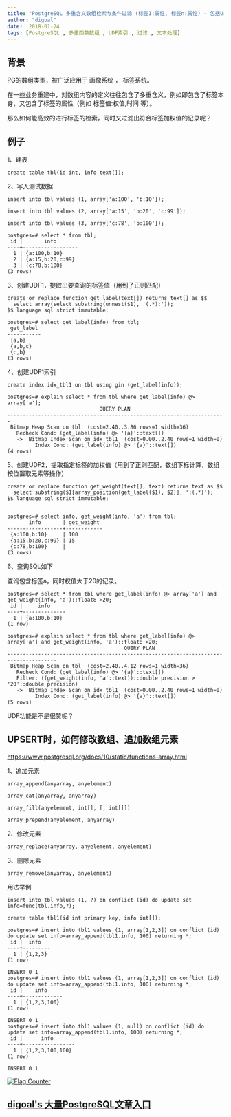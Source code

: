 ```yaml
---
title: "PostgreSQL 多重含义数组检索与条件过滤 (标签1:属性, 标签n:属性) - 包括UPSERT操作如何修改数组、追加数组元素"
author: "digoal"
date:  2018-01-24
tags: [PostgreSQL , 多重函数数组 , UDF索引 , 过滤 , 文本处理]
---
```

## 背景      
PG的数组类型，被广泛应用于 画像系统 ， 标签系统。  
  
在一些业务重建中，对数组内容的定义往往包含了多重含义，例如即包含了标签本身，又包含了标签的属性（例如 标签值:权值,时间 等）。  
  
那么如何能高效的进行标签的检索，同时又过滤出符合标签加权值的记录呢？  
  
## 例子  
1、建表  
  
```  
create table tbl(id int, info text[]);  
```  
  
2、写入测试数据  
  
```  
insert into tbl values (1, array['a:100', 'b:10']);  
  
insert into tbl values (2, array['a:15', 'b:20', 'c:99']);  
  
insert into tbl values (3, array['c:78', 'b:100']);  
  
postgres=# select * from tbl;  
 id |       info         
----+------------------  
  1 | {a:100,b:10}  
  2 | {a:15,b:20,c:99}  
  3 | {c:78,b:100}  
(3 rows)  
```  
  
3、创建UDF1，提取出要查询的标签值（用到了正则匹配）  
  
```  
create or replace function get_label(text[]) returns text[] as $$  
  select array(select substring(unnest($1), '(.*):'));  
$$ language sql strict immutable;  
  
postgres=# select get_label(info) from tbl;  
 get_label   
-----------  
 {a,b}  
 {a,b,c}  
 {c,b}  
(3 rows)  
```  
  
4、创建UDF1索引  
  
```  
create index idx_tbl1 on tbl using gin (get_label(info));  
  
postgres=# explain select * from tbl where get_label(info) @> array['a'];  
                              QUERY PLAN                                 
-----------------------------------------------------------------------  
 Bitmap Heap Scan on tbl  (cost=2.40..3.86 rows=1 width=36)  
   Recheck Cond: (get_label(info) @> '{a}'::text[])  
   ->  Bitmap Index Scan on idx_tbl1  (cost=0.00..2.40 rows=1 width=0)  
         Index Cond: (get_label(info) @> '{a}'::text[])  
(4 rows)  
```  
  
5、创建UDF2，提取指定标签的加权值（用到了正则匹配，数组下标计算，数组按位置取元素等操作）  
  
```  
create or replace function get_weight(text[], text) returns text as $$  
  select substring($1[array_position(get_label($1), $2)], ':(.*)');  
$$ language sql strict immutable;  
  
  
postgres=# select info, get_weight(info, 'a') from tbl;  
       info       | get_weight   
------------------+------------  
 {a:100,b:10}     | 100  
 {a:15,b:20,c:99} | 15  
 {c:78,b:100}     |   
(3 rows)  
```  
  
6、查询SQL如下  
  
查询包含标签a，同时权值大于20的记录。    
  
```  
postgres=# select * from tbl where get_label(info) @> array['a'] and get_weight(info, 'a')::float8 >20;  
 id |     info       
----+--------------  
  1 | {a:100,b:10}  
(1 row)  
  
postgres=# explain select * from tbl where get_label(info) @> array['a'] and get_weight(info, 'a')::float8 >20;  
                                      QUERY PLAN                                        
--------------------------------------------------------------------------------------  
 Bitmap Heap Scan on tbl  (cost=2.40..4.12 rows=1 width=36)  
   Recheck Cond: (get_label(info) @> '{a}'::text[])  
   Filter: ((get_weight(info, 'a'::text))::double precision > '20'::double precision)  
   ->  Bitmap Index Scan on idx_tbl1  (cost=0.00..2.40 rows=1 width=0)  
         Index Cond: (get_label(info) @> '{a}'::text[])  
(5 rows)  
```  
  
UDF功能是不是很赞呢？  
  
## UPSERT时，如何修改数组、追加数组元素  
  
https://www.postgresql.org/docs/10/static/functions-array.html  
  
1、追加元素  
  
```  
array_append(anyarray, anyelement)  
  
array_cat(anyarray, anyarray)  
  
array_fill(anyelement, int[], [, int[]])  
  
array_prepend(anyelement, anyarray)  
```  
  
2、修改元素  
  
```  
array_replace(anyarray, anyelement, anyelement)  
```  
  
3、删除元素  
  
```  
array_remove(anyarray, anyelement)  
```  
  
用法举例  
  
```  
insert into tbl values (1, ?) on conflict (id) do update set info=func(tbl.info,?);    
```  
  
```  
create table tbl1(id int primary key, info int[]);  
  
postgres=# insert into tbl1 values (1, array[1,2,3]) on conflict (id) do update set info=array_append(tbl1.info, 100) returning *;   
 id |  info     
----+---------  
  1 | {1,2,3}  
(1 row)  
  
INSERT 0 1  
postgres=# insert into tbl1 values (1, array[1,2,3]) on conflict (id) do update set info=array_append(tbl1.info, 100) returning *;   
 id |    info       
----+-------------  
  1 | {1,2,3,100}  
(1 row)  
  
INSERT 0 1  
postgres=# insert into tbl1 values (1, null) on conflict (id) do update set info=array_append(tbl1.info, 100) returning *;   
 id |      info         
----+-----------------  
  1 | {1,2,3,100,100}  
(1 row)  
  
INSERT 0 1  
```  
    
  
<a rel="nofollow" href="http://info.flagcounter.com/h9V1"  ><img src="http://s03.flagcounter.com/count/h9V1/bg_FFFFFF/txt_000000/border_CCCCCC/columns_2/maxflags_12/viewers_0/labels_0/pageviews_0/flags_0/"  alt="Flag Counter"  border="0"  ></a>  
  
  
  
  
  
  
## [digoal's 大量PostgreSQL文章入口](https://github.com/digoal/blog/blob/master/README.md "22709685feb7cab07d30f30387f0a9ae")
  
